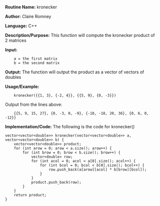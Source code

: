 **Routine Name:**       kronecker

**Author:** Claire Romney

**Language:** C++

**Description/Purpose:** This function will compute the kronecker product of 2 matrices

**Input:** 
        
        a = the first matrix
        b = the second matrix
        
        
**Output:** The function will output the product as a vector of vectors of doubles

**Usage/Example:**

        kronecker({{1, 3}, {-2, 4}}, {{5, 9}, {0, -3}})
       
Output from the lines above:

        {{5, 9, 15, 27}, {0, -3, 0, -9}, {-10, -18, 20, 36}, {0, 6, 0, -12}}
  
**Implementation/Code:** The following is the code for kronecker()

    vector<vector<double>> kronecker(vector<vector<double>> a, vector<vector<double>> b) {
	    vector<vector<double>> product;
	    for (int arow = 0; arow < a.size(); arow++) {
		    for (int brow = 0; brow < b.size(); brow++) {
			    vector<double> row;
			    for (int acol = 0; acol < a[0].size(); acol++) {
				    for (int bcol = 0; bcol < b[0].size(); bcol++) {
					    row.push_back(a[arow][acol] * b[brow][bcol]);
				    }
			    }
			    product.push_back(row);
		    }
	    }
	    return product;
    }
